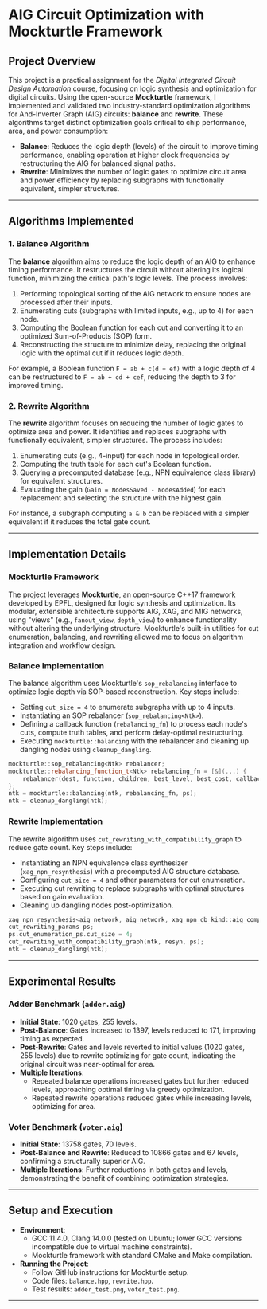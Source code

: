 # AIG Circuit Optimization with Mockturtle Framework

## Project Overview

This project is a practical assignment for the *Digital Integrated Circuit Design Automation* course, focusing on logic synthesis and optimization for digital circuits. Using the open-source **Mockturtle** framework, I implemented and validated two industry-standard optimization algorithms for And-Inverter Graph (AIG) circuits: **balance** and **rewrite**. These algorithms target distinct optimization goals critical to chip performance, area, and power consumption:

- **Balance**: Reduces the logic depth (levels) of the circuit to improve timing performance, enabling operation at higher clock frequencies by restructuring the AIG for balanced signal paths.
- **Rewrite**: Minimizes the number of logic gates to optimize circuit area and power efficiency by replacing subgraphs with functionally equivalent, simpler structures.

---

## Algorithms Implemented

### 1. Balance Algorithm

The **balance** algorithm aims to reduce the logic depth of an AIG to enhance timing performance. It restructures the circuit without altering its logical function, minimizing the critical path's logic levels. The process involves:

1. Performing topological sorting of the AIG network to ensure nodes are processed after their inputs.
2. Enumerating cuts (subgraphs with limited inputs, e.g., up to 4) for each node.
3. Computing the Boolean function for each cut and converting it to an optimized Sum-of-Products (SOP) form.
4. Reconstructing the structure to minimize delay, replacing the original logic with the optimal cut if it reduces logic depth.

For example, a Boolean function `F = ab + c(d + ef)` with a logic depth of 4 can be restructured to `F = ab + cd + cef`, reducing the depth to 3 for improved timing.

### 2. Rewrite Algorithm

The **rewrite** algorithm focuses on reducing the number of logic gates to optimize area and power. It identifies and replaces subgraphs with functionally equivalent, simpler structures. The process includes:

1. Enumerating cuts (e.g., 4-input) for each node in topological order.
2. Computing the truth table for each cut's Boolean function.
3. Querying a precomputed database (e.g., NPN equivalence class library) for equivalent structures.
4. Evaluating the gain (`Gain = NodesSaved - NodesAdded`) for each replacement and selecting the structure with the highest gain.

For instance, a subgraph computing `a & b` can be replaced with a simpler equivalent if it reduces the total gate count.

---

## Implementation Details

### Mockturtle Framework

The project leverages **Mockturtle**, an open-source C++17 framework developed by EPFL, designed for logic synthesis and optimization. Its modular, extensible architecture supports AIG, XAG, and MIG networks, using "views" (e.g., `fanout_view`, `depth_view`) to enhance functionality without altering the underlying structure. Mockturtle's built-in utilities for cut enumeration, balancing, and rewriting allowed me to focus on algorithm integration and workflow design.

### Balance Implementation

The balance algorithm uses Mockturtle's `sop_rebalancing` interface to optimize logic depth via SOP-based reconstruction. Key steps include:

- Setting `cut_size = 4` to enumerate subgraphs with up to 4 inputs.
- Instantiating an SOP rebalancer (`sop_rebalancing<Ntk>`).
- Defining a callback function (`rebalancing_fn`) to process each node's cuts, compute truth tables, and perform delay-optimal restructuring.
- Executing `mockturtle::balancing` with the rebalancer and cleaning up dangling nodes using `cleanup_dangling`.

```cpp
mockturtle::sop_rebalancing<Ntk> rebalancer;
mockturtle::rebalancing_function_t<Ntk> rebalancing_fn = [&](...) {
    rebalancer(dest, function, children, best_level, best_cost, callback);
};
ntk = mockturtle::balancing(ntk, rebalancing_fn, ps);
ntk = cleanup_dangling(ntk);
```

### Rewrite Implementation

The rewrite algorithm uses `cut_rewriting_with_compatibility_graph` to reduce gate count. Key steps include:

- Instantiating an NPN equivalence class synthesizer (`xag_npn_resynthesis`) with a precomputed AIG structure database.
- Configuring `cut_size = 4` and other parameters for cut enumeration.
- Executing cut rewriting to replace subgraphs with optimal structures based on gain evaluation.
- Cleaning up dangling nodes post-optimization.

```cpp
xag_npn_resynthesis<aig_network, aig_network, xag_npn_db_kind::aig_complete> resyn;
cut_rewriting_params ps;
ps.cut_enumeration_ps.cut_size = 4;
cut_rewriting_with_compatibility_graph(ntk, resyn, ps);
ntk = cleanup_dangling(ntk);
```

---

## Experimental Results

### Adder Benchmark (`adder.aig`)

- **Initial State**: 1020 gates, 255 levels.
- **Post-Balance**: Gates increased to 1397, levels reduced to 171, improving timing as expected.
- **Post-Rewrite**: Gates and levels reverted to initial values (1020 gates, 255 levels) due to rewrite optimizing for gate count, indicating the original circuit was near-optimal for area.
- **Multiple Iterations**:
  - Repeated balance operations increased gates but further reduced levels, approaching optimal timing via greedy optimization.
  - Repeated rewrite operations reduced gates while increasing levels, optimizing for area.

### Voter Benchmark (`voter.aig`)

- **Initial State**: 13758 gates, 70 levels.
- **Post-Balance and Rewrite**: Reduced to 10866 gates and 67 levels, confirming a structurally superior AIG.
- **Multiple Iterations**: Further reductions in both gates and levels, demonstrating the benefit of combining optimization strategies.

---

## Setup and Execution

- **Environment**:
  - GCC 11.4.0, Clang 14.0.0 (tested on Ubuntu; lower GCC versions incompatible due to virtual machine constraints).
  - Mockturtle framework with standard CMake and Make compilation.
- **Running the Project**:
  - Follow GitHub instructions for Mockturtle setup.
  - Code files: `balance.hpp`, `rewrite.hpp`.
  - Test results: `adder_test.png`, `voter_test.png`.

---
